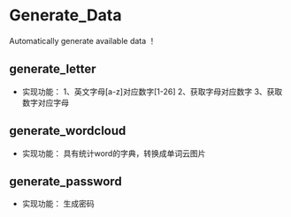 # Generate_Data
Automatically generate available data ！
## generate_letter
- 实现功能：
 1、英文字母[a-z]对应数字[1-26]
 2、获取字母对应数字
 3、获取数字对应字母
 
## generate_wordcloud
- 实现功能：
具有统计word的字典，转换成单词云图片

## generate_password
- 实现功能：
生成密码
